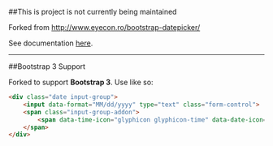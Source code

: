 ##This is project is not currently being maintained

Forked from http://www.eyecon.ro/bootstrap-datepicker/

See documentation [here](http://tarruda.github.com/bootstrap-datetimepicker/).

---

##Bootstrap 3 Support

Forked to support **Bootstrap 3**. Use like so:

```html
<div class="date input-group">
	<input data-format="MM/dd/yyyy" type="text" class="form-control">
	<span class="input-group-addon">
		<span data-time-icon="glyphicon glyphicon-time" data-date-icon="glyphicon glyphicon-calendar"></span>
	</span>
</div>
```